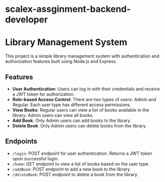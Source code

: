 # scalex-assginment-backend-developer

# Library Management System

This project is a simple library management system with authentication and authorization features built using Node.js and Express.

## Features

- **User Authentication**: Users can log in with their credentials and receive a JWT token for authorization.
- **Role-based Access Control**: There are two types of users: Admin and Regular. Each user type has different access permissions.
- **View Books**: Regular users can view a list of books available in the library. Admin users can view all books.
- **Add Book**: Only Admin users can add books to the library.
- **Delete Book**: Only Admin users can delete books from the library.

## Endpoints

- `/login`: POST endpoint for user authentication. Returns a JWT token upon successful login.
- `/home`: GET endpoint to view a list of books based on the user type.
- `/addBook`: POST endpoint to add a new book to the library.
- `/deleteBook`: POST endpoint to delete a book from the library.
